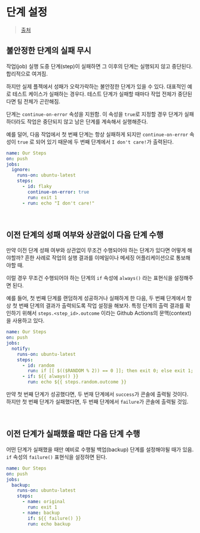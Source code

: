 # 단계 설정

> [출처](https://www.daleseo.com/github-actions-steps/)

## 불안정한 단계의 실패 무시

작업(job) 실행 도중 단계(step)이 실패하면 그 이후의 단계는 실행되지 않고 중단된다. 합리적으로 여겨짐.

하지만 실제 플젝에서 성패가 오락가락하는 불안정한 단계가 있을 수 있다. 대표적인 예로 테스트 케이스가 실패하는 경우다. 테스트 단계가 실패할 때마다 작업 전체가 중단된다면 팀 전체가 곤란해짐.

단계는 `continue-on-error` 속성을 지원함. 이 속성을 `true`로 지정할 경우 단계가 실패 하더라도 작업은 중단되지 않고 남은 단계를 계속해서 실행해준다.

예를 덜어, 다음 작업에서 첫 번째 단계는 항상 실패하게 되지만 `continue-on-error` 속성이 `true` 로 되어 있기 때문에 두 번째 단계에서 `I don't care!`가 출력된다.

```yaml
name: Our Steps
on: push
jobs:
  ignore:
    runs-on: ubuntu-latest
    steps:
      - id: flaky
        continue-on-error: true
        run: exit 1
      - run: echo "I don't care!"
```

<br/>

## 이전 단계의 성패 여부와 상관없이 다음 단계 수행

만약 이전 단계 성패 여부와 상관없이 무조건 수행되어야 하는 단계가 있다면 어떻게 해야할까? 흔한 사례로 작업의 실행 결과를 이메일이나 메세징 어플리케이션으로 통보해야할 때.

이럴 경우 무조건 수행되어야 하는 단계의 `if` 속성에 `always()` 라는 표현식을 설정해주면 된다.

예를 들어, 첫 번째 단계를 랜덤하게 성공하거나 실패하게 한 다음, 두 번째 단계에서 항상 첫 번째 단계의 결과가 출력되도록 작업 설정을 해보자. 특정 단계의 출력 결과를 확인하기 위해서 `steps.<step_id>.outcome` 이라는 Github Actions의 문맥(context)을 사용하고 있다.

```yaml
name: Our Steps
on: push
jobs:
  notify:
    runs-on: ubuntu-latest
    steps:
      - id: random
        run: if [[ $(($RANDOM % 2)) == 0 ]]; then exit 0; else exit 1; fi
      - if: ${{ always() }}
        run: echo ${{ steps.random.outcome }}
```

만약 첫 번째 단계가 성공했다면, 두 번재 단계에서 `success`가 콘솔에 출력될 것이다. 하지만 첫 번째 단계가 실패했다면, 두 번째 단계에서 `failure`가 콘솔에 출력될 것임.

<br/>

## 이전 단계가 실패했을 때만 다음 단계 수행

어떤 단계가 실패했을 때만 예비로 수행될 백업(backup) 단계를 설정해야될 때가 있음. `if` 속성의 `failure()` 표현식을 설정하면 된다.

```yaml
name: Our Steps
on: push
jobs:
  backup:
    runs-on: ubuntu-latest
    steps:
      - name: original
        run: exit 1
      - name: backup
        if: ${{ failure() }}
        run: echo backup
```
